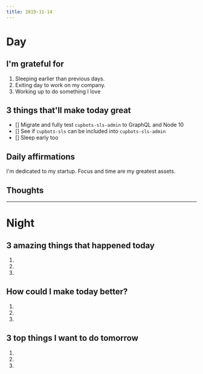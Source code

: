 ```yaml
---
title: 2019-11-14
---
```


# Day

## I'm grateful for
1. Sleeping earlier than previous days.
2. Exiting day to work on my company.
3. Working up to do something I love

## 3 things that'll make today great
- [] Migrate and fully test `cupbots-sls-admin` to GraphQL and Node 10
- [] See if `cupbots-sls` can be included into `cupbots-sls-admin`
- [] Sleep early too

## Daily affirmations

I'm dedicated to my startup. Focus and time are my greatest assets.

## Thoughts



***

# Night

## 3 amazing things that happened today
1.
2.
3.

## How could I make today better?
1.
2.
3.

## 3 top things I want to do tomorrow
1.
2.
3.
